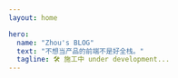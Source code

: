 ```yaml
---
layout: home

hero:
  name: "Zhou's BLOG"
  text: "不想当产品的前端不是好全栈。"
  tagline: 🛠️ 施工中 under development...
---
```


